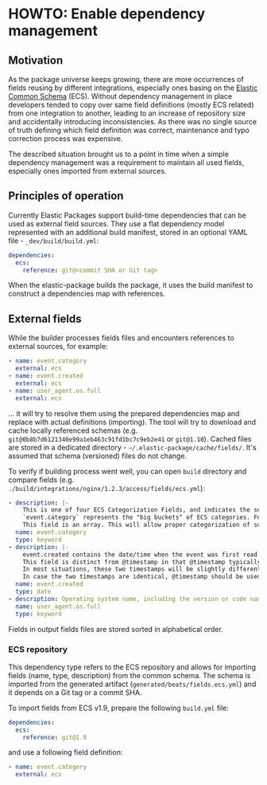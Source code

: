 # HOWTO: Enable dependency management

## Motivation

As the package universe keeps growing, there are more occurrences of fields reusing by different integrations, especially
ones basing on the [Elastic Common Schema](https://github.com/elastic/ecs) (ECS). Without dependency management in place
developers tended to copy over same field definitions (mostly ECS related) from one integration to another, leading to
an increase of repository size and accidentally introducing inconsistencies. As there was no single source of truth defining
which field definition was correct, maintenance and typo correction process was expensive.

The described situation brought us to a point in time when a simple dependency management was a requirement to maintain
all used fields, especially ones imported from external sources.

## Principles of operation

Currently Elastic Packages support build-time dependencies that can be used as external field sources. They use a flat
dependency model represented with an additional build manifest, stored in an optional YAML file - `_dev/build/build.yml`:

```yaml
dependencies:
  ecs:
    reference: git@<commit SHA or Git tag>
```

When the elastic-package builds the package, it uses the build manifest to construct a dependencies map with references.

## External fields

While the builder processes fields files and encounters references to external sources, for example:

```yaml
- name: event.category
  external: ecs
- name: event.created
  external: ecs
- name: user_agent.os.full
  external: ecs
```

... it will try to resolve them using the prepared dependencies map and replace with actual definitions (importing).
The tool will try to download and cache locally referenced schemas (e.g. `git@0b8b7d6121340e99a1eb463c91fd1bc7c9eb2e41` or `git@1.10`).
Cached files are stored in a dedicated directory - `~/.elastic-package/cache/fields/`. It's assumed that schema (versioned) files
do not change.

To verify if building process went well, you can open `build` directory and compare fields (e.g. `./build/integrations/nginx/1.2.3/access/fields/ecs.yml`):

```yaml
- description: |-
    This is one of four ECS Categorization Fields, and indicates the second level in the ECS category hierarchy.
    `event.category` represents the "big buckets" of ECS categories. For example, filtering on `event.category:process` yields all events relating to process activity. This field is closely related to `event.type`, which is used as a subcategory.
    This field is an array. This will allow proper categorization of some events that fall in multiple categories.
  name: event.category
  type: keyword
- description: |-
    event.created contains the date/time when the event was first read by an agent, or by your pipeline.
    This field is distinct from @timestamp in that @timestamp typically contain the time extracted from the original event.
    In most situations, these two timestamps will be slightly different. The difference can be used to calculate the delay between your source generating an event, and the time when your agent first processed it. This can be used to monitor your agent's or pipeline's ability to keep up with your event source.
    In case the two timestamps are identical, @timestamp should be used.
  name: event.created
  type: date
- description: Operating system name, including the version or code name.
  name: user_agent.os.full
  type: keyword
```

Fields in output fields files are stored sorted in alphabetical order.

### ECS repository

This dependency type refers to the ECS repository and allows for importing fields (name, type, description) from the common schema.
The schema is imported from the generated artifact (`generated/beats/fields.ecs.yml`) and it depends on a Git tag or a commit SHA.

To import fields from ECS v1.9, prepare the following `build.yml` file:

```yaml
dependencies:
  ecs:
    reference: git@1.9
```

and use a following field definition:

```yaml
- name: event.category
  external: ecs
```